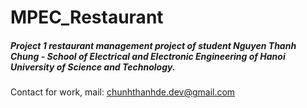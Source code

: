 # MPEC_Restaurant
##### Project 1 restaurant management project of student Nguyen Thanh Chung - School of Electrical and Electronic Engineering of Hanoi University of Science and Technology.

Contact for work, mail: chunhthanhde.dev@gmail.com
